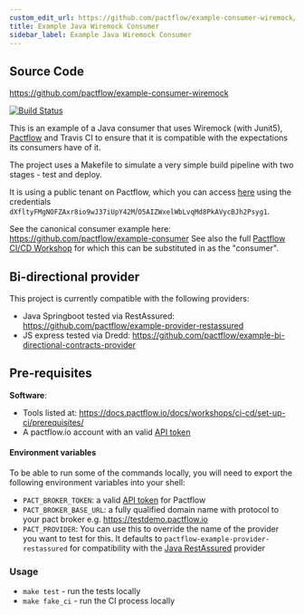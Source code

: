 ```yaml
---
custom_edit_url: https://github.com/pactflow/example-consumer-wiremock/edit/master/README.md
title: Example Java Wiremock Consumer
sidebar_label: Example Java Wiremock Consumer
---
```


<!-- This file has been synced from the pactflow/example-consumer-wiremock repository. Please do not edit it directly. The URL of the source file can be found in the custom_edit_url value above -->

## Source Code

https://github.com/pactflow/example-consumer-wiremock


[![Build Status](https://travis-ci.com/pactflow/pactflow-example-consumer-wiremock.svg?branch=master)](https://travis-ci.com/pactflow/pactflow-example-consumer-wiremock)

This is an example of a Java consumer that uses Wiremock (with Junit5), [Pactflow](https://pactflow.io) and Travis CI to ensure that it is compatible with the expectations its consumers have of it.

The project uses a Makefile to simulate a very simple build pipeline with two stages - test and deploy.

It is using a public tenant on Pactflow, which you can access [here](https://test.pact.dius.com.au) using the credentials `dXfltyFMgNOFZAxr8io9wJ37iUpY42M`/`O5AIZWxelWbLvqMd8PkAVycBJh2Psyg1`.

See the canonical consumer example here: https://github.com/pactflow/example-consumer
See also the full [Pactflow CI/CD Workshop](https://docs.pactflow.io/docs/workshops/ci-cd) for which this can be substituted in as the "consumer".

## Bi-directional provider

This project is currently compatible with the following providers:

* Java Springboot tested via RestAssured: https://github.com/pactflow/example-provider-restassured
* JS express tested via Dredd: https://github.com/pactflow/example-bi-directional-contracts-provider

## Pre-requisites

**Software**:

* Tools listed at: https://docs.pactflow.io/docs/workshops/ci-cd/set-up-ci/prerequisites/
* A pactflow.io account with an valid [API token](https://docs.pactflow.io/docs/getting-started/#configuring-your-api-token)
#### Environment variables

To be able to run some of the commands locally, you will need to export the following environment variables into your shell:

* `PACT_BROKER_TOKEN`: a valid [API token](https://docs.pactflow.io/docs/getting-started/#configuring-your-api-token) for Pactflow
* `PACT_BROKER_BASE_URL`: a fully qualified domain name with protocol to your pact broker e.g. https://testdemo.pactflow.io
* `PACT_PROVIDER`: You can use this to override the name of the provider you want to test for this. It defaults to `pactflow-example-provider-restassured` for compatibility with the [Java RestAssured](https://github.com/pactflow/example-provider-restassured) provider

### Usage

* `make test` - run the tests locally
* `make fake_ci` - run the CI process locally
